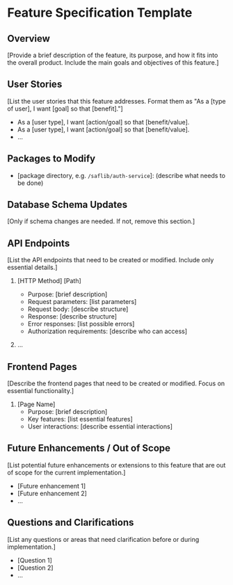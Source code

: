 # Feature Specification Template

## Overview

[Provide a brief description of the feature, its purpose, and how it fits into the overall product. Include the main goals and objectives of this feature.]

## User Stories

[List the user stories that this feature addresses. Format them as "As a [type of user], I want [goal] so that [benefit]."]

- As a [user type], I want [action/goal] so that [benefit/value].
- As a [user type], I want [action/goal] so that [benefit/value].
- ...

## Packages to Modify

- [package directory, e.g. `/saflib/auth-service`]: (describe what needs to be done)

## Database Schema Updates

[Only if schema changes are needed. If not, remove this section.]

## API Endpoints

[List the API endpoints that need to be created or modified. Include only essential details.]

1. [HTTP Method] [Path]
   - Purpose: [brief description]
   - Request parameters: [list parameters]
   - Request body: [describe structure]
   - Response: [describe structure]
   - Error responses: [list possible errors]
   - Authorization requirements: [describe who can access]

2. ...

## Frontend Pages

[Describe the frontend pages that need to be created or modified. Focus on essential functionality.]

1. [Page Name]
   - Purpose: [brief description]
   - Key features: [list essential features]
   - User interactions: [describe essential interactions]

## Future Enhancements / Out of Scope

[List potential future enhancements or extensions to this feature that are out of scope for the current implementation.]

- [Future enhancement 1]
- [Future enhancement 2]
- ...

## Questions and Clarifications

[List any questions or areas that need clarification before or during implementation.]

- [Question 1]
- [Question 2]
- ...
